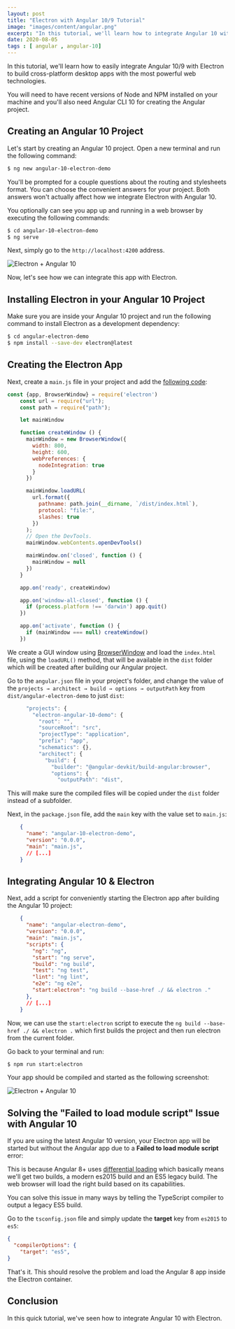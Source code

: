 ```yaml
---
layout: post
title: "Electron with Angular 10/9 Tutorial"
image: "images/content/angular.png"
excerpt: "In this tutorial, we'll learn how to integrate Angular 10 with Electron to build cross-platform desktop apps with the most powerful web technologies"
date: 2020-08-05 
tags : [ angular , angular-10] 
---
```


In this tutorial, we'll learn how to easily integrate Angular 10/9 with Electron to build cross-platform desktop apps with the most powerful web technologies.

You will need to have recent versions of Node and NPM installed on your machine and you'll also need Angular CLI 10 for creating the Angular project.

## Creating an Angular 10 Project

Let's start by creating an Angular 10 project. Open a new terminal and run the following command:

```bash
$ ng new angular-10-electron-demo
``` 

You'll be prompted for a couple questions about the routing and stylesheets format. You can choose the convenient answers for your project. Both answers won't actually affect how we integrate Electron with Angular 10. 

You optionally can see you app up and running in a web browser by executing the following commands:

```bash
$ cd angular-10-electron-demo
$ ng serve
```

Next, simply go to the `http://localhost:4200` address.

![Electron + Angular 10](https://www.diigo.com/file/image/badcbccczobedbqocdzdrrcspad/ElectronApp.jpg)

Now, let's see how we can integrate this app with Electron.


## Installing Electron in your Angular 10 Project

Make sure you are inside your Angular 10 project and run the following command to install Electron as a development dependency:

```bash
$ cd angular-electron-demo
$ npm install --save-dev electron@latest
```


## Creating the Electron App

Next, create a `main.js` file in your project and add the [following code](https://github.com/electron/electron-quick-start/blob/master/main.js):

```javascript
const {app, BrowserWindow} = require('electron')
    const url = require("url");
    const path = require("path");

    let mainWindow

    function createWindow () {
      mainWindow = new BrowserWindow({
        width: 800,
        height: 600,
        webPreferences: {
          nodeIntegration: true
        }
      })

      mainWindow.loadURL(
        url.format({
          pathname: path.join(__dirname, `/dist/index.html`),
          protocol: "file:",
          slashes: true
        })
      );
      // Open the DevTools.
      mainWindow.webContents.openDevTools()

      mainWindow.on('closed', function () {
        mainWindow = null
      })
    }

    app.on('ready', createWindow)

    app.on('window-all-closed', function () {
      if (process.platform !== 'darwin') app.quit()
    })

    app.on('activate', function () {
      if (mainWindow === null) createWindow()
    })
```

We create a GUI window using [BrowserWindow](https://electronjs.org/docs/api/browser-window#browserwindow) and load the `index.html` file, using the `loadURL()` method, that will be available in the `dist` folder which will be created after building our Angular project. 

Go to the  `angular.json`  file in your project's folder,  and change the value of the  `projects → architect → build → options → outputPath`  key from  `dist/angular-electron-demo`  to just  `dist`:

```javascript
      "projects": {
        "electron-angular-10-demo": {
          "root": "",
          "sourceRoot": "src",
          "projectType": "application",
          "prefix": "app",
          "schematics": {},
          "architect": {
            "build": {
              "builder": "@angular-devkit/build-angular:browser",
              "options": {
                "outputPath": "dist", 
```

This will make sure the compiled files will be copied under the `dist` folder instead of a subfolder.

Next, in the  `package.json`  file, add the  `main`  key with the value set to  `main.js`:

```json
    {
      "name": "angular-10-electron-demo",
      "version": "0.0.0",
      "main": "main.js",
      // [...]
    }
```

## Integrating Angular 10 & Electron 

Next, add a script for conveniently starting the Electron app after building the Angular 10 project:

```json
    {
      "name": "angular-electron-demo",
      "version": "0.0.0",
      "main": "main.js",
      "scripts": {
        "ng": "ng",
        "start": "ng serve",
        "build": "ng build",
        "test": "ng test",
        "lint": "ng lint",
        "e2e": "ng e2e",
        "start:electron": "ng build --base-href ./ && electron ."
      }, 
      // [...]
    }

```

Now, we can use the  `start:electron`  script to execute the  `ng build --base-href ./ && electron .` which first builds the project and then run electron from the current folder.

Go back to your terminal and run:

```bash
$ npm run start:electron
```

Your app should be compiled and started as the following screenshot:

![Electron + Angular 10](https://www.diigo.com/file/image/badcbccczobpbrrarrzdrsospbd/Electron+and+Angular+8.jpg)

## Solving the "Failed to load module script" Issue with Angular 10 

If you are using the latest Angular 10 version, your Electron app will be started but without the Angular app due to a **Failed to load module script** error:

This is because Angular 8+ uses [differential loading](https://web.dev/codelab-serve-modern-code)  which basically means we'll get two builds, a modern es2015 build and an ES5 legacy build. The web browser will load the right build based on its capabilities.

You can solve this issue in many ways by telling the TypeScript compiler to output a legacy ES5 build. 

Go to the `tsconfig.json` file and simply update the **target** key from `es2015` to `es5`:

```json
{
  "compilerOptions": {
    "target": "es5",
}
```

That's it. This should resolve the problem and load the Angular 8 app inside the Electron container.

## Conclusion

In this quick tutorial, we've seen how to integrate Angular 10 with Electron. 